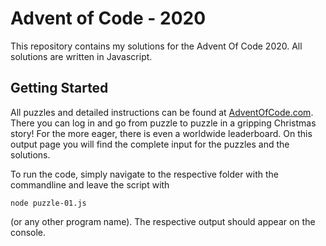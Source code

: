 # Advent of Code - 2020

This repository contains my solutions for the Advent Of Code 2020. All solutions are written in Javascript.

## Getting Started

All puzzles and detailed instructions can be found at [AdventOfCode.com](https://adventofcode.com). There you can log in and go from puzzle to puzzle in a gripping Christmas story!
For the more eager, there is even a worldwide leaderboard. On this output page you will find the complete input for the puzzles and the solutions.

To run the code, simply navigate to the respective folder with the commandline and leave the script with

`node puzzle-01.js`

(or any other program name). The respective output should appear on the console.
